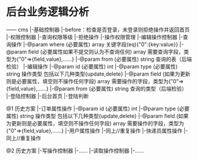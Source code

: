 后台业务逻辑分析
==================

—— cms
|-基础控制器
	|-before：检查是否登录，未登录则拒绝操作并返回首页
	|-权限控制器
		|-查询权限等级
		|-拒绝操作
		|-操作权限管理
	|-编辑操作控制器
		|-查询操作
			|-@param where (必要属性) array 关键字段(eq){"0":{key:value}}
			|-@param field (必要属性如果不提交则认为不查询任何) array 需要查询字段，类型为{"0"=>{field,value},……}
			|-@param from (必要属性) string 查询的表（后端检验）
		|-编辑操作
			|-@param id (必要属性) int 
			|-@param type (必要属性) string 操作类型 包括以下几种类型{update,delete}
			|-@param field (如果为更新则是必要属性，填空则不操作任何字段) array 需要操作的字段，类型为{"0"=>{field,value},……}
			|-@param from (必要属性) string 查询的类型（后端检验）
|-登陆控制器
	|-后台首页
	|-登陆判断

@1 历史方案
|-订单属性操作
	|-@param id (必要属性) int 
	|-@param type (必要属性) string 操作类型 包括以下几种类型{update,delete}
	|-@param field (如果为更新则是必要属性，填空则不操作任何字段) array 需要操作的字段，类型为{"0"=>{field,value},……}
|-用户属性操作
	|-同上//重复操作
|-快递员属性操作
	|-同上//重复操作
	
@2 历史方案
|-写操作控制器
	|-……
|-读取操作控制器
	|-……
	
	